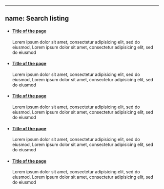 
---
name: Search listing
---
<ul class="list--block">
  <li>
    <h4><a href="#">Title of the page</a></h4>
    <p>Lorem ipsum dolor sit amet, consectetur adipisicing elit, sed do eiusmod, Lorem ipsum dolor sit amet, consectetur adipisicing elit, sed do eiusmod</p>
  </li>
  <li>
    <h4><a href="#">Title of the page</a></h4>
    <p>Lorem ipsum dolor sit amet, consectetur adipisicing elit, sed do eiusmod, Lorem ipsum dolor sit amet, consectetur adipisicing elit, sed do eiusmod</p>
  </li>
  <li>
    <h4><a href="#">Title of the page</a></h4>
    <p>Lorem ipsum dolor sit amet, consectetur adipisicing elit, sed do eiusmod, Lorem ipsum dolor sit amet, consectetur adipisicing elit, sed do eiusmod</p>
  </li>
  <li>
    <h4><a href="#">Title of the page</a></h4>
    <p>Lorem ipsum dolor sit amet, consectetur adipisicing elit, sed do eiusmod, Lorem ipsum dolor sit amet, consectetur adipisicing elit, sed do eiusmod</p>
  </li>
  <li>
    <h4><a href="#">Title of the page</a></h4>
    <p>Lorem ipsum dolor sit amet, consectetur adipisicing elit, sed do eiusmod, Lorem ipsum dolor sit amet, consectetur adipisicing elit, sed do eiusmod</p>
  </li>
</ul>